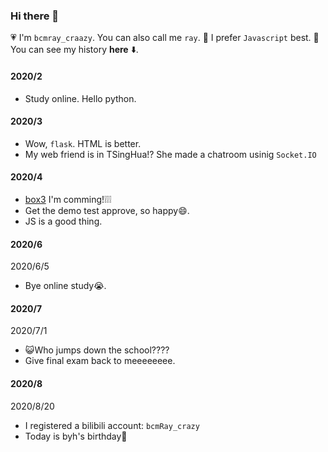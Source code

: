 ### Hi there 👋

💗 I'm `bcmray_craazy`. You can also call me `ray`.
🤖️ I prefer `Javascript` best.
📄 You can see my history **here** ⬇️.

#### 2020/2
- Study online. Hello python.

#### 2020/3
- Wow, `flask`. HTML is better.
- My web friend is in TSingHua!? She made a chatroom usinig `Socket.IO`

#### 2020/4
- [box3](https://box3.codemao.cn/) I'm comming!❕❕❕
- Get the demo test approve, so happy😄.
- JS is a good thing.

#### 2020/6
2020/6/5
- Bye online study😭.

#### 2020/7
2020/7/1
- 😺Who jumps down the school????
- Give final exam back to meeeeeeee.

#### 2020/8
2020/8/20
- I registered a bilibili account: `bcmRay_crazy`
- Today is byh's birthday🍰
